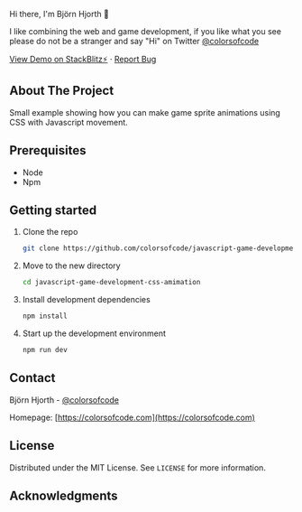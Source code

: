 Hi there, I'm Björn Hjorth 👋

I like combining the web and game development, if you like what you see please do not be a stranger and say "Hi" on Twitter [@colorsofcode](https://twitter.com/colorsofcode)



<a href="https://javascript-game-development-css-animation.stackblitz.io">View Demo on StackBlitz⚡️</a>
·
<a href="https://github.com/colorsofcode/javascript-game-development-css-amimation/issues">Report Bug</a>


<!-- ABOUT -->
## About The Project

Small example showing how you can make game sprite animations using CSS with Javascript movement.

<!-- PREREQUISITES -->
## Prerequisites

* Node
* Npm

<!-- STARTING -->
## Getting started 

1. Clone the repo
   ```sh
   git clone https://github.com/colorsofcode/javascript-game-development-css-amimation.git
   ```
2. Move to the new directory
    ```sh
    cd javascript-game-development-css-amimation
    ```
3. Install development dependencies
   ```sh
   npm install
   ```
4. Start up the development environment
   ```sh
   npm run dev   
   
<!-- CONTACT -->
## Contact

Björn Hjorth - [@colorsofcode](https://twitter.com/colorsofcode)

Homepage: [https://colorsofcode.com](https://colorsofcode.com)

<!-- LICENSE -->
## License

Distributed under the MIT License. See `LICENSE` for more information.

<!-- ACKKNOWLEDGE -->
## Acknowledgments
